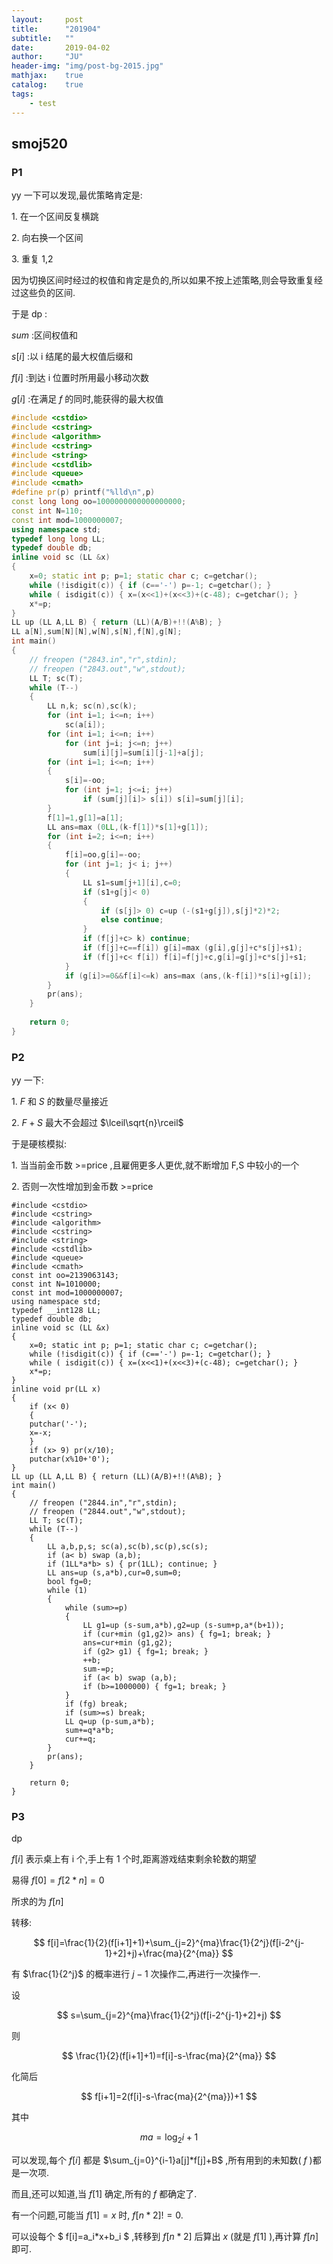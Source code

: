 ```yaml
---
layout:     post
title:      "201904"
subtitle:   ""
date:       2019-04-02
author:     "JU"
header-img: "img/post-bg-2015.jpg"
mathjax:    true
catalog:    true
tags:
    - test
---
```


## smoj520

### P1

 $\text{yy}$ 一下可以发现,最优策略肯定是:  

 $\text{1.}$ 在一个区间反复横跳  

 $\text{2.}$ 向右换一个区间  

 $\text{3.}$ 重复 $\text{1,2}$   

因为切换区间时经过的权值和肯定是负的,所以如果不按上述策略,则会导致重复经过这些负的区间.  

于是  $\text{dp}$ :  

 $sum$ :区间权值和  

 $s[i]$ :以 $\text{i}$ 结尾的最大权值后缀和  

 $f[i]$ :到达 $\text{i}$ 位置时所用最小移动次数  

 $g[i]$ :在满足 $f$ 的同时,能获得的最大权值  

```cpp
#include <cstdio>
#include <cstring>
#include <algorithm>
#include <cstring>
#include <string>
#include <cstdlib>
#include <queue>
#include <cmath>
#define pr(p) printf("%lld\n",p)
const long long oo=1000000000000000000;
const int N=110;
const int mod=1000000007;
using namespace std;
typedef long long LL;
typedef double db;
inline void sc (LL &x)
{
    x=0; static int p; p=1; static char c; c=getchar();
    while (!isdigit(c)) { if (c=='-') p=-1; c=getchar(); }
    while ( isdigit(c)) { x=(x<<1)+(x<<3)+(c-48); c=getchar(); }
    x*=p;
}
LL up (LL A,LL B) { return (LL)(A/B)+!!(A%B); }
LL a[N],sum[N][N],w[N],s[N],f[N],g[N];
int main()
{
	// freopen ("2843.in","r",stdin);
	// freopen ("2843.out","w",stdout);
	LL T; sc(T);
	while (T--)
	{
		LL n,k; sc(n),sc(k);
		for (int i=1; i<=n; i++)
			sc(a[i]);
		for (int i=1; i<=n; i++)
			for (int j=i; j<=n; j++)
				sum[i][j]=sum[i][j-1]+a[j];
		for (int i=1; i<=n; i++)
		{
			s[i]=-oo;
			for (int j=1; j<=i; j++)
				if (sum[j][i]> s[i]) s[i]=sum[j][i];
		}
		f[1]=1,g[1]=a[1];
		LL ans=max (0LL,(k-f[1])*s[1]+g[1]);
		for (int i=2; i<=n; i++)
		{
			f[i]=oo,g[i]=-oo;
			for (int j=1; j< i; j++)
			{
				LL s1=sum[j+1][i],c=0;
				if (s1+g[j]< 0)
				{
					if (s[j]> 0) c=up (-(s1+g[j]),s[j]*2)*2;
					else continue;
				}
				if (f[j]+c> k) continue;
				if (f[j]+c==f[i]) g[i]=max (g[i],g[j]+c*s[j]+s1);
				if (f[j]+c< f[i]) f[i]=f[j]+c,g[i]=g[j]+c*s[j]+s1;
			}
			if (g[i]>=0&&f[i]<=k) ans=max (ans,(k-f[i])*s[i]+g[i]);
		}
		pr(ans);
	}
	
	return 0;
}

```

### P2

 $\text{yy}$ 一下:

 $\text{1.}$ $F$ 和 $S$ 的数量尽量接近

 $\text{2.}$ $F+S$ 最大不会超过 $\lceil\sqrt{n}\rceil$

 于是硬核模拟:  

 $\text{1.}$ 当当前金币数 $\text{>=price}$ ,且雇佣更多人更优,就不断增加 $\text{F,S}$ 中较小的一个  

 $\text{2.}$ 否则一次性增加到金币数 $\text{>=price}$   


	#include <cstdio>
	#include <cstring>
	#include <algorithm>
	#include <cstring>
	#include <string>
	#include <cstdlib>
	#include <queue>
	#include <cmath>
	const int oo=2139063143;
	const int N=1010000;
	const int mod=1000000007;
	using namespace std;
	typedef __int128 LL;
	typedef double db;
	inline void sc (LL &x)
	{
	    x=0; static int p; p=1; static char c; c=getchar();
	    while (!isdigit(c)) { if (c=='-') p=-1; c=getchar(); }
	    while ( isdigit(c)) { x=(x<<1)+(x<<3)+(c-48); c=getchar(); }
	    x*=p;
	}
	inline void pr(LL x)
	{
	    if (x< 0)
	    {
		putchar('-');
		x=-x;
	    }
	    if (x> 9) pr(x/10);
	    putchar(x%10+'0');
	}
	LL up (LL A,LL B) { return (LL)(A/B)+!!(A%B); }
	int main()
	{
		// freopen ("2844.in","r",stdin);
		// freopen ("2844.out","w",stdout);
		LL T; sc(T);
		while (T--)
		{
			LL a,b,p,s; sc(a),sc(b),sc(p),sc(s);
			if (a< b) swap (a,b);
			if (1LL*a*b> s) { pr(1LL); continue; }
			LL ans=up (s,a*b),cur=0,sum=0;
			bool fg=0;
			while (1)
			{
				while (sum>=p)
				{
					LL g1=up (s-sum,a*b),g2=up (s-sum+p,a*(b+1));
					if (cur+min (g1,g2)> ans) { fg=1; break; }
					ans=cur+min (g1,g2);
					if (g2> g1) { fg=1; break; }
					++b;
					sum-=p;
					if (a< b) swap (a,b);
					if (b>=1000000) { fg=1; break; }
				}
				if (fg) break;
				if (sum>=s) break;
				LL q=up (p-sum,a*b);
				sum+=q*a*b;
				cur+=q;
			}
			pr(ans);
		}

		return 0;
	}


### P3

 $\text{dp}$   

 $f[i]$ 表示桌上有  $\text{i}$ 个,手上有 $\text{1}$ 个时,距离游戏结束剩余轮数的期望  

易得 $f[0]=f[2*n]=0$   

所求的为 $f[n]$   

转移:

$$
f[i]=\frac{1}{2}(f[i+1]+1)+\sum_{j=2}^{ma}\frac{1}{2^j}(f[i-2^{j-1}+2]+j)+\frac{ma}{2^{ma}}
$$

有 $\frac{1}{2^j}$ 的概率进行 $j-1$ 次操作二,再进行一次操作一.  

设

$$
s=\sum_{j=2}^{ma}\frac{1}{2^j}(f[i-2^{j-1}+2]+j)
$$

则

$$
\frac{1}{2}(f[i+1]+1)=f[i]-s-\frac{ma}{2^{ma}}
$$

化简后

$$
f[i+1]=2(f[i]-s-\frac{ma}{2^{ma}})+1
$$

其中

$$
ma=\log_{2}{i}+1
$$

可以发现,每个 $f[i]$ 都是 $\sum_{j=0}^{i-1}a[j]*f[j]+B$ ,所有用到的未知数( $f$ )都是一次项.  

而且,还可以知道,当 $f[1]$ 确定,所有的 $f$ 都确定了.  

有一个问题,可能当 $f[1]=x$ 时, $f[n*2]!=0$.  

可以设每个 $ f[i]=a_i*x+b_i $ ,转移到 $f[n*2]$ 后算出 $x$ (就是 $f[1]$ ),再计算 $f[n]$ 即可.
